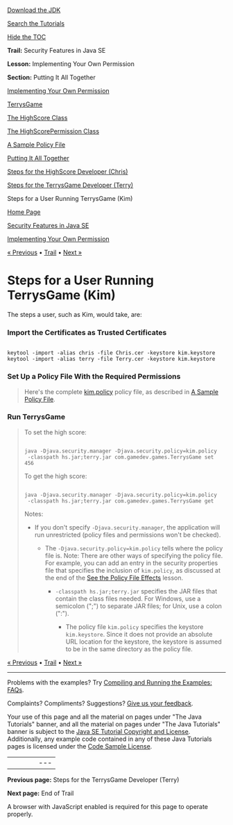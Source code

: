 [Download
the JDK](http://java.sun.com/javase/6/download.jsp)
  
[Search the
Tutorials](../../search.html)
  
[Hide the TOC](javascript:toggleLeft())

**Trail:** Security Features in Java SE
  
**Lesson:** Implementing Your Own Permission
  
**Section:** Putting It All Together

[Implementing Your Own Permission](index.html)

[TerrysGame](game.html)

[The HighScore Class](highscore.html)

[The HighScorePermission Class](perm.html)

[A Sample Policy File](policy.html)

[Putting It All Together](together.html)

[Steps for the HighScore Developer (Chris)](chris.html)

[Steps for the TerrysGame Developer (Terry)](terry.html)

Steps for a User Running TerrysGame (Kim)

[Home Page](../../index.html)
>
[Security Features in Java SE](../index.html)
>
[Implementing Your Own Permission](index.html)

[« Previous](terry.html) • [Trail](../TOC.html) • [Next »](../end.html)

# Steps for a User Running TerrysGame (Kim)

The steps a user, such as Kim, would take, are:

### Import the Certificates as Trusted Certificates

```

keytool -import -alias chris -file Chris.cer -keystore kim.keystore
keytool -import -alias terry -file Terry.cer -keystore kim.keystore

```

### Set Up a Policy File With the Required Permissions

> Here's the complete [kim.policy](examples/kim.policy) policy file,
> as described in [A Sample Policy File](policy.html).

### Run TerrysGame

> To set the high score:
>
> ```
>
> java -Djava.security.manager -Djava.security.policy=kim.policy
>  -classpath hs.jar;terry.jar com.gamedev.games.TerrysGame set 456
>
> ```
>
> To get the high score:
>
> ```
>
> java -Djava.security.manager -Djava.security.policy=kim.policy
>  -classpath hs.jar;terry.jar com.gamedev.games.TerrysGame get
>
> ```
>
> Notes:
>
> * If you don't specify `-Djava.security.manager`,
>   the application will run unrestricted (policy files and permissions
>   won't be checked).
>
>   * The `-Djava.security.policy=kim.policy`
>     tells where the policy file is.
>     Note: There are other ways of specifying the policy file.
>     For example, you can add an entry in the
>     security properties file that specifies the inclusion of `kim.policy`,
>     as discussed at the end of the
>     [See the Policy File Effects](../tour1/step3.html)
>     lesson.
>
>     * `-classpath hs.jar;terry.jar` specifies the JAR files
>       that contain the class files needed. For Windows, use a semicolon
>       (";") to separate JAR files; for Unix, use a colon (":").
>
>       * The policy file `kim.policy` specifies the keystore
>         `kim.keystore`. Since it does not provide an absolute
>         URL location for the keystore, the keystore is assumed to be in the
>         same directory as the policy file.

[« Previous](terry.html)
•
[Trail](../TOC.html)
•
[Next »](../end.html)

---

Problems with the examples? Try [Compiling and Running
the Examples: FAQs](../../information/run-examples.html).
  
Complaints? Compliments? Suggestions? [Give
us your feedback](http://download.oracle.com/javase/feedback.html).

Your use of this page and all the material on pages under "The Java Tutorials" banner,
and all the material on pages under "The Java Tutorials" banner is subject to the [Java SE Tutorial Copyright
and License](../../information/license.html).
Additionally, any example code contained in any of these Java
Tutorials pages is licensed under the
[Code
Sample License](http://developers.sun.com/license/berkeley_license.html).

|  |  |  |  |  |
| --- | --- | --- | --- | --- |
| |  |  | | --- | --- | | duke image | Oracle logo | | [About Oracle](http://www.oracle.com/us/corporate/index.html) | [Oracle Technology Network](http://www.oracle.com/technology/index.html) | [Terms of Service](https://www.samplecode.oracle.com/servlets/CompulsoryClickThrough?type=TermsOfService) | Copyright © 1995, 2011 Oracle and/or its affiliates. All rights reserved. |

**Previous page:** Steps for the TerrysGame Developer (Terry)
  
**Next page:** End of Trail




A browser with JavaScript enabled is required for this page to operate properly.
